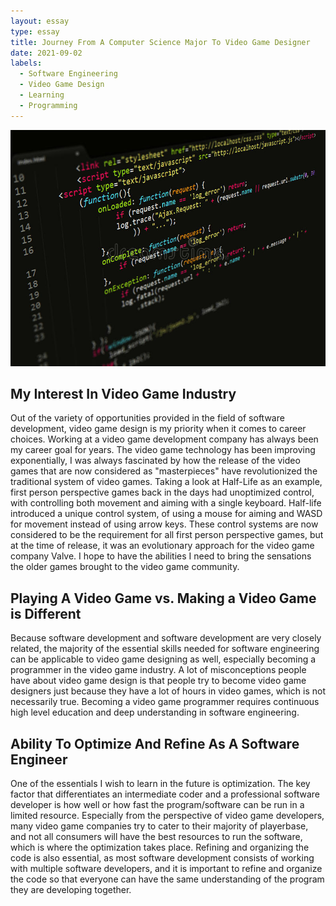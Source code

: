 ```yaml
---
layout: essay
type: essay
title: Journey From A Computer Science Major To Video Game Designer
date: 2021-09-02
labels:
  - Software Engineering
  - Video Game Design
  - Learning
  - Programming
---
```

 
  <img class="ui medium center floated rounded image" src="../images/js-image.jpg">

## My Interest In Video Game Industry
  
Out of the variety of opportunities provided in the field of software development, video game design is my priority when it comes to career choices. Working at a video game development company has always been my career goal for years. The video game technology has been improving exponentially, I was always fascinated by how 
the release of the video games that are now considered as "masterpieces" have revolutionized the traditional system of video games. Taking a look at Half-Life as an example, first person perspective games back in the days had unoptimized control, with controlling both movement and aiming with a single keyboard. Half-life introduced a unique control system, of using a mouse for aiming and WASD for movement instead of using arrow keys. These control systems are now considered to be the requirement for all first person perspective games, but at the time of release, it was an evolutionary approach for the video game company Valve. I hope to have the abilities I need to bring the sensations the older games brought to the video game community.
  
## Playing A Video Game vs. Making a Video Game is Different

Because software development and software development are very closely related, the majority of the essential skills needed for software engineering can be applicable to video game designing as well, especially becoming a programmer in the video game industry. A lot of misconceptions people have about video game design is that people try to become video game designers just because they have a lot of hours in video games, which is not necessarily true. Becoming a video game programmer requires continuous high level education and deep  understanding in software engineering.

## Ability To Optimize And Refine As A Software Engineer

One of the essentials I wish to learn in the future is optimization. The key factor that differentiates an intermediate coder and a professional software developer is how well or how fast the program/software can be run in a limited resource. Especially from the perspective of video game developers, many video game companies try to cater to their majority of playerbase, and not all consumers will have the best resources to run the software, which is where the optimization takes place. Refining and organizing the code is also essential, as most software development consists of working with multiple software developers, and it is important to refine and organize the code so that everyone can have the same understanding of the program they are developing together.  

  
  

